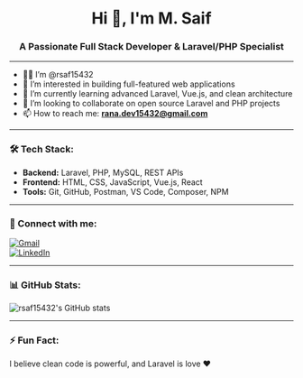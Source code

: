 <h1 align="center">Hi 👋, I'm M. Saif</h1>
<h3 align="center">A Passionate Full Stack Developer & Laravel/PHP Specialist</h3>

---

- 👨‍💻 I’m @rsaf15432  
- 👀 I’m interested in building full-featured web applications  
- 🌱 I’m currently learning advanced Laravel, Vue.js, and clean architecture  
- 💞️ I’m looking to collaborate on open source Laravel and PHP projects  
- 📫 How to reach me: **rana.dev15432@gmail.com**

---

### 🛠️ Tech Stack:
- **Backend:** Laravel, PHP, MySQL, REST APIs  
- **Frontend:** HTML, CSS, JavaScript, Vue.js, React  
- **Tools:** Git, GitHub, Postman, VS Code, Composer, NPM  

---

### 🔗 Connect with me:
[![Gmail](https://img.shields.io/badge/Gmail-D14836?style=flat&logo=gmail&logoColor=white)](mailto:rana.dev15432@gmail.com)  
[![LinkedIn](https://img.shields.io/badge/LinkedIn-0A66C2?style=flat&logo=linkedin&logoColor=white)](https://www.linkedin.com/in/your-link) <!-- Replace with your LinkedIn -->

---

### 📊 GitHub Stats:
![rsaf15432's GitHub stats](https://github-readme-stats.vercel.app/api?username=rsaf15432&show_icons=true&theme=radical)

---

### ⚡ Fun Fact:
I believe clean code is powerful, and Laravel is love ❤️


